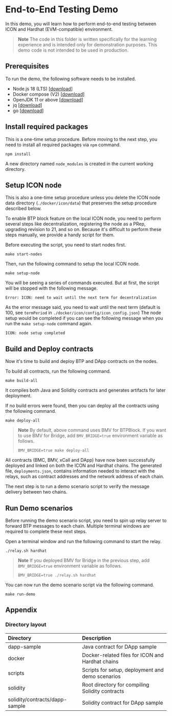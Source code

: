 # End-to-End Testing Demo

In this demo, you will learn how to perform end-to-end testing between ICON and Hardhat (EVM-compatible) environment.

> **Note**
> The code in this folder is written specifically for the learning experience and is intended only for demonstration purposes.
> This demo code is not intended to be used in production.

## Prerequisites

To run the demo, the following software needs to be installed.

 * Node.js 18 (LTS) \[[download](https://nodejs.org/en/download/)\]
 * Docker compose (V2) \[[download](https://docs.docker.com/compose/install/)\]
 * OpenJDK 11 or above \[[download](https://adoptium.net/)\]
 * jq \[[download](https://github.com/stedolan/jq)\]
 * go \[[download](https://go.dev/doc/install)\]

## Install required packages

This is a one-time setup procedure.
Before moving to the next step, you need to install all required packages via `npm` command.

```
npm install
```

A new directory named `node_modules` is created in the current working directory.

## Setup ICON node

This is also a one-time setup procedure unless you delete the ICON node data directory (`./docker/icon/data`)
that preserves the setup procedure described below.

To enable BTP block feature on the local ICON node, you need to perform several steps like
decentralization, registering the node as a PRep, upgrading revision to 21, and so on.
Because it's difficult to perform these steps manually, we provide a handy script for them.

Before executing the script, you need to start nodes first.

```
make start-nodes
```

Then, run the following command to setup the local ICON node.

```
make setup-node
```

You will be seeing a series of commands executed. But at first, the script will be stopped with the following message.

```
Error: ICON: need to wait until the next term for decentralization
```

As the error message said, you need to wait until the next term
(default is 100, see `termPeriod` in `./docker/icon/config/icon_config.json`)
The node setup would be completed if you can see the following message when you run the `make setup-node` command again.
```
ICON: node setup completed
```

## Build and Deploy contracts

Now it's time to build and deploy BTP and DApp contracts on the nodes.

To build all contracts, run the following command.

```
make build-all
```

It compiles both Java and Solidity contracts and generates artifacts for later deployment.

If no build errors were found, then you can deploy all the contracts using the following command.

```
make deploy-all
```
> **Note**
> By default, above command uses BMV for BTPBlock.
> If you want to use BMV for Bridge, add `BMV_BRIDGE=true` environment variable as follows.
> ```
> BMV_BRIDGE=true make deploy-all
> ```

All contracts (BMC, BMV, xCall and DApp) have now been successfully deployed and linked on both the ICON and Hardhat chains.
The generated file, `deployments.json`, contains information needed to interact with the relays,
such as contract addresses and the network address of each chain.

The next step is to run a demo scenario script to verify the message delivery between two chains.

## Run Demo scenarios

Before running the demo scenario script, you need to spin up relay server to forward BTP messages to each chain.
Multiple terminal windows are required to complete these next steps.

Open a terminal window and run the following command to start the relay.

```
./relay.sh hardhat
```


> **Note**
> If you deployed BMV for Bridge in the previous step, add `BMV_BRIDGE=true` environment variable as follows.
> ```
> BMV_BRIDGE=true ./relay.sh hardhat
> ```

You can now run the demo scenario script via the following command.

```
make run-demo
```

## Appendix

### Directory layout
| Directory                       | Description                                      |
|:--------------------------------|:-------------------------------------------------|
| dapp-sample                     | Java contract for DApp sample                    |
| docker                          | Docker-related files for ICON and Hardhat chains |
| scripts                         | Scripts for setup, deployment and demo scenarios |
| solidity                        | Root directory for compiling Solidity contracts  |
| solidity/contracts/dapp-sample  | Solidity contract for DApp sample                |
